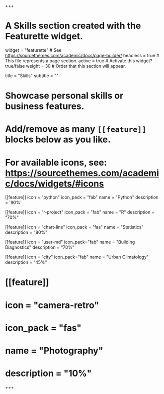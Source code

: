 +++
# A Skills section created with the Featurette widget.
widget = "featurette"  # See https://sourcethemes.com/academic/docs/page-builder/
headless = true  # This file represents a page section.
active = true  # Activate this widget? true/false
weight = 30  # Order that this section will appear.

title = "Skills"
subtitle = ""

# Showcase personal skills or business features.
# 
# Add/remove as many `[[feature]]` blocks below as you like.
# 
# For available icons, see: https://sourcethemes.com/academic/docs/widgets/#icons
[[feature]]
  icon = "python"
  icon_pack = "fab"
  name = "Python"
  description = '90%'

[[feature]]
  icon = "r-project"
  icon_pack = "fab"
  name = "R"
  description = "70%"

[[feature]]
  icon = "chart-line"
  icon_pack = "fas"
  name = "Statistics"
  description = "80%"  

[[feature]]
  icon = "user-md"
  icon_pack="fab"
  name = "Building Diagnostics"
  description = "70%"
  

[[feature]]
  icon = "city"
  icon_pack="fab"
  name = "Urban Climatology"
  description = "45%"


# 
# [[feature]]
#   icon = "camera-retro"
#   icon_pack = "fas"
#   name = "Photography"
#   description = "10%"

+++
